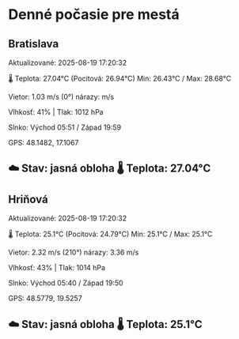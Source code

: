 ﻿# Denné počasie pre mestá

## Bratislava
Aktualizované: 2025-08-19 17:20:32

🌡️ Teplota: 27.04°C 
(Pocitová: 26.94°C)
Min: 26.43°C / Max: 28.68°C

Vietor: 1.03 m/s    (0°) 
nárazy:  m/s

Vlhkosť: 41% | Tlak: 1012 hPa

Slnko: Východ 05:51 / Západ 19:59

GPS: 48.1482, 17.1067

☁️ Stav: jasná obloha        🌡️ Teplota: 27.04°C
---

## Hriňová
Aktualizované: 2025-08-19 17:20:32

🌡️ Teplota: 25.1°C 
(Pocitová: 24.79°C)
Min: 25.1°C / Max: 25.1°C

Vietor: 2.32 m/s (210°)
nárazy: 3.36 m/s

Vlhkosť: 43% | Tlak: 1014 hPa

Slnko: Východ 05:40 / Západ 19:50

GPS: 48.5779, 19.5257

☁️ Stav: jasná obloha        🌡️ Teplota: 25.1°C
---
